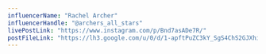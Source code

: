 ```yaml
---
influencerName: "Rachel Archer"
influencerHandle: "@archers_all_stars"
livePostLink: "https://www.instagram.com/p/Bnd7asADe7R/"
postFileLink: "https://lh3.google.com/u/0/d/1-apftPuZC3kY_SgS4ChS2GJXhi5zU8Iz"
---
```

